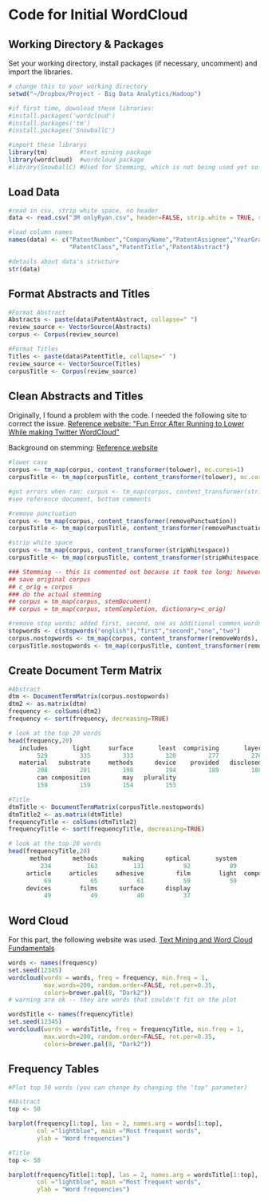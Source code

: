 # Code for Initial WordCloud

## Working Directory & Packages
Set your working directory, install packages (if necessary, uncomment) and import the libraries.

```r
# change this to your working directory
setwd("~/Dropbox/Project - Big Data Analytics/Hadoop")

#if first time, download these libraries:
#install.packages('wordcloud')
#install.packages('tm')
#install.packages('SnowballC')

#import these librarys
library(tm)         #text mining package
library(wordcloud)  #wordcloud package
#library(SnowballC) #Used for Stemming, which is not being used yet so do not need
```

## Load Data

```r
#read in csv, strip white space, no header
data <- read.csv("3M onlyRyan.csv", header=FALSE, strip.white = TRUE, stringsAsFactors=FALSE)

#load column names
names(data) <- c("PatentNumber","CompanyName","PatentAssignee","YearGranted","YearApplied",
                 "PatentClass","PatentTitle","PatentAbstract")

#details about data's structure
str(data)
```

## Format Abstracts and Titles

```r
#Format Abstract
Abstracts <- paste(data$PatentAbstract, collapse=" ")
review_source <- VectorSource(Abstracts)
corpus <- Corpus(review_source)

#Format Titles
Titles <- paste(data$PatentTitle, collapse=" ")
review_source <- VectorSource(Titles)
corpusTitle <- Corpus(review_source)
```
## Clean Abstracts and Titles
Originally, I found a problem with the code. I needed the following site to correct the issue.
[Reference website: "Fun Error After Running to Lower While making Twitter WordCloud"](http://stackoverflow.com/questions/27756693/fun-error-after-running-tolower-while-making-twitter-wordcloud)

Background on stemming: [Reference website](http://l.rud.is/YiKB9G)

```r
#lower case
corpus <- tm_map(corpus, content_transformer(tolower), mc.cores=1)
corpusTitle <- tm_map(corpusTitle, content_transformer(tolower), mc.cores=1)

#got errors when ran: corpus <- tm_map(corpus, content_transformer(stri_trans_tolower))
#see reference document, bottom comments

#remove punctuation
corpus <- tm_map(corpus, content_transformer(removePunctuation))
corpusTitle <- tm_map(corpusTitle, content_transformer(removePunctuation))

#strip white space
corpus <- tm_map(corpus, content_transformer(stripWhitespace))
corpusTitle <- tm_map(corpusTitle, content_transformer(stripWhitespace))

### Stemming -- this is commented out because it took too long; however, we'll need to run this evenutally
## save original corpus
## c_orig = corpus
### do the actual stemming
## corpus = tm_map(corpus, stemDocument)
## corpus = tm_map(corpus, stemCompletion, dictionary=c_orig)

#remove stop words; added first, second, one as additional common words that don't seem to add value
stopwords <- c(stopwords("english"),"first","second","one","two")
corpus.nostopwords <- tm_map(corpus, content_transformer(removeWords), stopwords)
corpusTitle.nostopwords <- tm_map(corpusTitle, content_transformer(removeWords), stopwords)
```

## Create Document Term Matrix

```r
#Abstract
dtm <- DocumentTermMatrix(corpus.nostopwords)
dtm2 <- as.matrix(dtm)
frequency <- colSums(dtm2)
frequency <- sort(frequency, decreasing=TRUE)

# look at the top 20 words
head(frequency,20)
   includes       light     surface       least  comprising       layer     optical      method 
        529         335         333         320         277         276         230         229 
   material   substrate     methods      device    provided   disclosed        film      system 
        208         201         198         194         189         188         183         164 
        can composition         may   plurality 
        159         159         154         153 

#Title
dtmTitle <- DocumentTermMatrix(corpusTitle.nostopwords)
dtmTitle2 <- as.matrix(dtmTitle)
frequencyTitle <- colSums(dtmTitle2)
frequencyTitle <- sort(frequencyTitle, decreasing=TRUE)

# look at the top 20 words
head(frequencyTitle,20)
      method      methods       making      optical       system       device compositions        using 
         234          163          131           92           89           87           72           70 
     article     articles     adhesive         film        light  composition    apparatus     assembly 
          69           65           61           59           59           53           52           50 
     devices        films      surface      display 
          49           49           40           37 

```

## Word Cloud

For this part, the following website was used. [Text Mining and Word Cloud Fundamentals](http://www.sthda.com/english/wiki/text-mining-and-word-cloud-fundamentals-in-r-5-simple-steps-you-should-know)

```r
words <- names(frequency)
set.seed(12345)
wordcloud(words = words, freq = frequency, min.freq = 1,
          max.words=200, random.order=FALSE, rot.per=0.35, 
          colors=brewer.pal(8, "Dark2"))
# warning are ok -- they are words that couldn't fit on the plot

wordsTitle <- names(frequencyTitle)
set.seed(12345)
wordcloud(words = wordsTitle, freq = frequencyTitle, min.freq = 1,
          max.words=200, random.order=FALSE, rot.per=0.35, 
          colors=brewer.pal(8, "Dark2"))
```

## Frequency Tables

```r
#Plot top 50 words (you can change by changing the "top" parameter)

#Abstract 
top <- 50

barplot(frequency[1:top], las = 2, names.arg = words[1:top],
        col ="lightblue", main ="Most frequent words",
        ylab = "Word frequencies")

#Title
top <- 50

barplot(frequencyTitle[1:top], las = 2, names.arg = wordsTitle[1:top],
        col ="lightblue", main ="Most frequent words",
        ylab = "Word frequencies")
```
